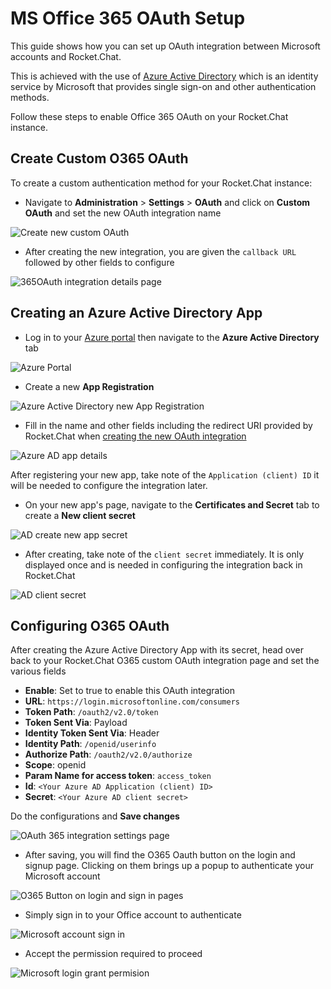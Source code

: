 # MS Office 365 OAuth Setup

This guide shows how you can set up OAuth integration between Microsoft accounts and  Rocket.Chat.

This is achieved with the use of [Azure Active Directory](https://azure.microsoft.com/en-us/services/active-directory/) which is an identity service by Microsoft that provides single sign-on and other authentication methods.

Follow these steps to enable Office 365 OAuth on your Rocket.Chat instance.

## Create Custom O365 OAuth

To create a custom authentication method for your Rocket.Chat instance:

* Navigate to **Administration** > **Settings** > **OAuth** and click on **Custom OAuth** and set the new OAuth integration name

![Create new custom OAuth](<../../../../../.gitbook/assets/Creating custom OAuth>)

* After creating the new integration, you are given the `callback URL` followed by other fields to configure

![365OAuth integration details page](<../../../../../.gitbook/assets/0365 OAuth RC details>)

## Creating an Azure Active Directory App

* Log in to your [Azure portal](https://portal.azure.com/) then navigate to the **Azure Active Directory** tab

![Azure Portal](<../../../../../.gitbook/assets/Azure Portal>)

* Create a new **App Registration**

![Azure Active Directory new App Registration](<../../../../../.gitbook/assets/Azure Active Directory new App Registration>)

* Fill in the name and other fields including the redirect URI provided by Rocket.Chat when [creating the new OAuth integration](ms-office-365-oauth-setup.md#create-custom-365-oauth)

![Azure AD app details](<../../../../../.gitbook/assets/Azure AD App details>)

After registering your new app, take note of the `Application (client) ID` it will be needed to configure the integration later.

* On your new app's page, navigate to the **Certificates and Secret** tab to create a **New client secret**&#x20;

![AD create new app secret](<../../../../../.gitbook/assets/new clent secret>)

* After creating, take note of the `client secret` immediately. It is only displayed once and is needed in configuring the integration back in Rocket.Chat

![AD client secret](<../../../../../.gitbook/assets/Azure AD App secret page>)

## Configuring O365 OAuth

After creating the Azure Active Directory App with its secret, head over back to your Rocket.Chat O365 custom OAuth integration page and set the various fields

* **Enable**: Set to true to enable this OAuth integration
* **URL**: `https://login.microsoftonline.com/consumers`
* **Token Path**: `/oauth2/v2.0/token`
* **Token Sent Via**: Payload
* **Identity Token Sent Via**: Header
* **Identity Path**: `/openid/userinfo`
* **Authorize Path**: `/oauth2/v2.0/authorize`
* **Scope**: openid
* **Param Name for access token**: `access_token`
* **Id**: `<Your Azure AD Application (client) ID>`
* **Secret**: `<Your Azure AD client secret>`

Do the configurations and **Save changes**

![OAuth 365 integration settings page](<../../../../../.gitbook/assets/OAuth 365 integration settings page>)

* After saving, you will find the O365 Oauth button on the login and signup page. Clicking on them brings up a popup to authenticate your Microsoft account

![O365 Button on login and sign in pages](<../../../../../.gitbook/assets/O365 Button on login and sign in pages>)

* Simply sign in to your Office account to authenticate

![Microsoft account sign in](<../../../../../.gitbook/assets/Microsoft account sign in>)

* Accept the permission required to proceed

![Microsoft login grant permision](<../../../../../.gitbook/assets/Microsoft login grant permision>)
